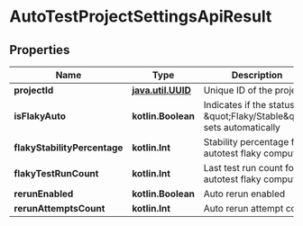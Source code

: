 
# AutoTestProjectSettingsApiResult

## Properties
| Name | Type | Description | Notes |
| ------------ | ------------- | ------------- | ------------- |
| **projectId** | [**java.util.UUID**](java.util.UUID.md) | Unique ID of the project. |  |
| **isFlakyAuto** | **kotlin.Boolean** | Indicates if the status \&quot;Flaky/Stable\&quot; sets automatically |  |
| **flakyStabilityPercentage** | **kotlin.Int** | Stability percentage for autotest flaky computing |  |
| **flakyTestRunCount** | **kotlin.Int** | Last test run count for autotest flaky computing |  |
| **rerunEnabled** | **kotlin.Boolean** | Auto rerun enabled |  |
| **rerunAttemptsCount** | **kotlin.Int** | Auto rerun attempt count |  |



